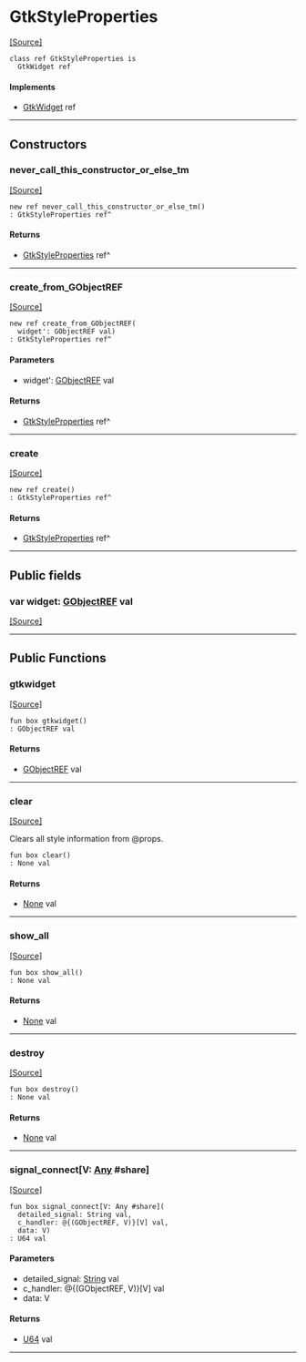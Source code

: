 # GtkStyleProperties
<span class="source-link">[[Source]](src/gtk3/GtkStyleProperties.md#L6)</span>
```pony
class ref GtkStyleProperties is
  GtkWidget ref
```

#### Implements

* [GtkWidget](gtk3-GtkWidget.md) ref

---

## Constructors

### never_call_this_constructor_or_else_tm
<span class="source-link">[[Source]](src/gtk3/GtkStyleProperties.md#L10)</span>


```pony
new ref never_call_this_constructor_or_else_tm()
: GtkStyleProperties ref^
```

#### Returns

* [GtkStyleProperties](gtk3-GtkStyleProperties.md) ref^

---

### create_from_GObjectREF
<span class="source-link">[[Source]](src/gtk3/GtkStyleProperties.md#L13)</span>


```pony
new ref create_from_GObjectREF(
  widget': GObjectREF val)
: GtkStyleProperties ref^
```
#### Parameters

*   widget': [GObjectREF](gtk3-..-gobject-GObjectREF.md) val

#### Returns

* [GtkStyleProperties](gtk3-GtkStyleProperties.md) ref^

---

### create
<span class="source-link">[[Source]](src/gtk3/GtkStyleProperties.md#L17)</span>


```pony
new ref create()
: GtkStyleProperties ref^
```

#### Returns

* [GtkStyleProperties](gtk3-GtkStyleProperties.md) ref^

---

## Public fields

### var widget: [GObjectREF](gtk3-..-gobject-GObjectREF.md) val
<span class="source-link">[[Source]](src/gtk3/GtkStyleProperties.md#L7)</span>



---

## Public Functions

### gtkwidget
<span class="source-link">[[Source]](src/gtk3/GtkStyleProperties.md#L9)</span>


```pony
fun box gtkwidget()
: GObjectREF val
```

#### Returns

* [GObjectREF](gtk3-..-gobject-GObjectREF.md) val

---

### clear
<span class="source-link">[[Source]](src/gtk3/GtkStyleProperties.md#L21)</span>


Clears all style information from @props.


```pony
fun box clear()
: None val
```

#### Returns

* [None](builtin-None.md) val

---

### show_all
<span class="source-link">[[Source]](src/gtk3/GtkWidget.md#L4)</span>


```pony
fun box show_all()
: None val
```

#### Returns

* [None](builtin-None.md) val

---

### destroy
<span class="source-link">[[Source]](src/gtk3/GtkWidget.md#L7)</span>


```pony
fun box destroy()
: None val
```

#### Returns

* [None](builtin-None.md) val

---

### signal_connect\[V: [Any](builtin-Any.md) #share\]
<span class="source-link">[[Source]](src/gtk3/GtkWidget.md#L10)</span>


```pony
fun box signal_connect[V: Any #share](
  detailed_signal: String val,
  c_handler: @{(GObjectREF, V)}[V] val,
  data: V)
: U64 val
```
#### Parameters

*   detailed_signal: [String](builtin-String.md) val
*   c_handler: @{(GObjectREF, V)}[V] val
*   data: V

#### Returns

* [U64](builtin-U64.md) val

---

